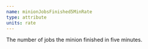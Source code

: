 ```yaml
---
name: minionJobsFinished5MinRate
type: attribute
units: rate
---
```


The number of jobs the minion finished in five minutes.